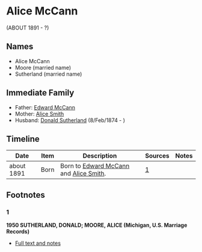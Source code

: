 ﻿---
layout: person
subject_key: i69495356
permalink: /people/i69495356
---

# Alice McCann
(ABOUT 1891 - ?)

## Names

* Alice McCann
* Moore (married name)
* Sutherland (married name)

## Immediate Family

* Father: [Edward McCann](./@91921886@-edward-mccann-b-d.md)
* Mother: [Alice Smith](./@77089636@-alice-smith-b-d.md)
* Husband: [Donald Sutherland](./@6737165@-donald-sutherland-b1874-2-8-d.md) (8/Feb/1874 - )

## Timeline

Date | Item | Description | Sources | Notes
---|---|---|---|---
about 1891 | Born | Born to [Edward McCann](./@91921886@-edward-mccann-b-d.md) and [Alice Smith](./@77089636@-alice-smith-b-d.md). | [1](#1) | 

## Footnotes

### 1

**1950 SUTHERLAND, DONALD; MOORE, ALICE (Michigan, U.S. Marriage Records)**

* [Full text and notes](../sources/@8396417@-1950-sutherland,-donald;-moore,-alice-michigan,-u.s.-marriage-records-.md)

